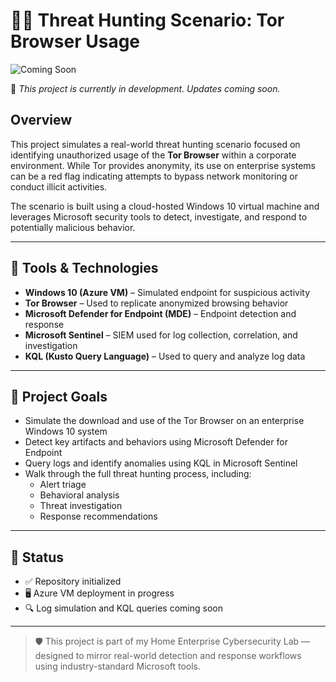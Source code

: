 # 🕵️‍♂️ Threat Hunting Scenario: Tor Browser Usage

![Coming Soon](![image](https://github.com/user-attachments/assets/b3f11519-dcd1-48c4-af69-46abd5431c42)
)

🚧 *This project is currently in development. Updates coming soon.*

## Overview

This project simulates a real-world threat hunting scenario focused on identifying unauthorized usage of the **Tor Browser** within a corporate environment. While Tor provides anonymity, its use on enterprise systems can be a red flag indicating attempts to bypass network monitoring or conduct illicit activities.

The scenario is built using a cloud-hosted Windows 10 virtual machine and leverages Microsoft security tools to detect, investigate, and respond to potentially malicious behavior.

---

## 🔧 Tools & Technologies

- **Windows 10 (Azure VM)** – Simulated endpoint for suspicious activity
- **Tor Browser** – Used to replicate anonymized browsing behavior
- **Microsoft Defender for Endpoint (MDE)** – Endpoint detection and response
- **Microsoft Sentinel** – SIEM used for log collection, correlation, and investigation
- **KQL (Kusto Query Language)** – Used to query and analyze log data

---

## 🎯 Project Goals

- Simulate the download and use of the Tor Browser on an enterprise Windows 10 system
- Detect key artifacts and behaviors using Microsoft Defender for Endpoint
- Query logs and identify anomalies using KQL in Microsoft Sentinel
- Walk through the full threat hunting process, including:
  - Alert triage
  - Behavioral analysis
  - Threat investigation
  - Response recommendations

---

## 📌 Status

- ✅ Repository initialized
- 🖥️ Azure VM deployment in progress
- 🔍 Log simulation and KQL queries coming soon

---

> 🛡️ This project is part of my Home Enterprise Cybersecurity Lab — designed to mirror real-world detection and response workflows using industry-standard Microsoft tools.
